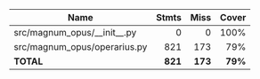 | Name                             |    Stmts |     Miss |   Cover |
|--------------------------------- | -------: | -------: | ------: |
| src/magnum\_opus/\_\_init\_\_.py |        0 |        0 |    100% |
| src/magnum\_opus/operarius.py    |      821 |      173 |     79% |
|                        **TOTAL** |  **821** |  **173** | **79%** |
